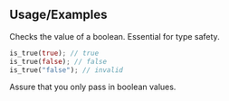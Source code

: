 ## Usage/Examples
Checks the value of a boolean. Essential for type safety.

```rust
is_true(true); // true
is_true(false); // false
is_true("false"); // invalid
```
Assure that you only pass in boolean values.
